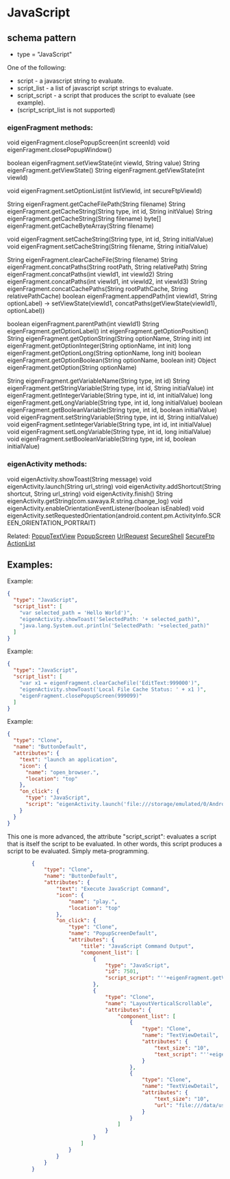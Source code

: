 # JavaScript
## schema pattern

 * type = "JavaScript"

One of the following:
 * script - a javascript string to evaluate.
 * script_list - a list of javascript script strings to evaluate.
 * script_script - a script that produces the script to evaluate (see example).
 * (script_script_list is not supported)

### eigenFragment methods:
void eigenFragment.closePopupScreen(int screenId)
void eigenFragment.closePopupWindow()

boolean eigenFragment.setViewState(int viewId, String value)
String eigenFragment.getViewState()
String eigenFragment.getViewState(int viewId)

void eigenFragment.setOptionList(int listViewId, int secureFtpViewId)

String eigenFragment.getCacheFilePath(String filename)
String eigenFragment.getCacheString(String type, int id, String initValue)
String eigenFragment.getCacheString(String filename)
byte[] eigenFragment.getCacheByteArray(String filename)

void eigenFragment.setCacheString(String type, int id, String initialValue)
void eigenFragment.setCacheString(String filename, String initialValue)

String eigenFragment.clearCacheFile(String filename)
String eigenFragment.concatPaths(String rootPath, String relativePath)
String eigenFragment.concatPaths(int viewId1, int viewId2)
String eigenFragment.concatPaths(int viewId1, int viewId2, int viewId3)
String eigenFragment.concatCachePaths(String rootPathCache, String relativePathCache)
boolean eigenFragment.appendPath(int viewId1, String optionLabel)
-> setViewState(viewId1, concatPaths(getViewState(viewId1), optionLabel))

boolean eigenFragment.parentPath(int viewId1)
String eigenFragment.getOptionLabel()
int eigenFragment.getOptionPosition()
String eigenFragment.getOptionString(String optionName, String init)
int eigenFragment.getOptionInteger(String optionName, int init)
long eigenFragment.getOptionLong(String optionName, long init)
boolean eigenFragment.getOptionBoolean(String optionName, boolean init)
Object eigenFragment.getOption(String optionName)

String eigenFragment.getVariableName(String type, int id)
String eigenFragment.getStringVariable(String type, int id, String initialValue)
int eigenFragment.getIntegerVariable(String type, int id, int initialValue)
long eigenFragment.getLongVariable(String type, int id, long initialValue)
boolean eigenFragment.getBooleanVariable(String type, int id, boolean initialValue)
void eigenFragment.setStringVariable(String type, int id, String initialValue)
void eigenFragment.setIntegerVariable(String type, int id, int initialValue)
void eigenFragment.setLongVariable(String type, int id, long initialValue)
void eigenFragment.setBooleanVariable(String type, int id, boolean initialValue)

### eigenActivity methods:
void eigenActivity.showToast(String message)
void eigenActivity.launch(String url_string)
void eigenActivity.addShortcut(String shortcut, String url_string)
void eigenActivity.finish()
String eigenActivity.getString(com.sawaya.R.string.change_log)
void eigenActivity.enableOrientationEventListener(boolean isEnabled)
void eigenActivity.setRequestedOrientation(android.content.pm.ActivityInfo.SCREEN_ORIENTATION_PORTRAIT)

        
Related:
[PopupTextView](PopupTextView.md) 
[PopupScreen](PopupScreen.md) 
[UrlRequest](UrlRequest.md) 
[SecureShell](SecureShell.md) 
[SecureFtp](SecureFtp.md) 
[ActionList](ActionList.md) 


## Examples:        
Example:
```json
{
  "type": "JavaScript",
  "script_list": [
    "var selected_path = 'Hello World')",
    "eigenActivity.showToast('SelectedPath: '+ selected_path)",
    "java.lang.System.out.println('SelectedPath: '+selected_path)"
  ]
}
```

Example:
```json
{
  "type": "JavaScript",
  "script_list": [
    "var x1 = eigenFragment.clearCacheFile('EditText:999000')",
    "eigenActivity.showToast('Local File Cache Status: ' + x1 )",
    "eigenFragment.closePopupScreen(999099)"
  ]
}
```

Example:
```json
{
  "type": "Clone",
  "name": "ButtonDefault",
  "attributes": {
    "text": "launch an application",
    "icon": {
      "name": "open_browser.",
      "location": "top"
    },
    "on_click": {
      "type": "JavaScript",
      "script": "eigenActivity.launch('file:///storage/emulated/0/Android/data/com.sawaya.eigenframe/files/app.json')"
    }
  }
}
```

This one is more advanced, the attribute "script_script": evaluates a script that is itself the script to be evaluated.
In other words, this script produces a script to be evaluated.  Simply meta-programming.
```json
		{
			"type": "Clone",
			"name": "ButtonDefault",
			"attributes": {
				"text": "Execute JavaScript Command",
				"icon": {
					"name": "play.",
					"location": "top"
				},
				"on_click": {
					"type": "Clone",
					"name": "PopupScreenDefault",
					"attributes": {
						"title": "JavaScript Command Output",
						"component_list": [
							{
								"type": "JavaScript",
								"id": 7501,
								"script_script": "''+eigenFragment.getViewState(7500)"
							},
							{
								"type": "Clone",
								"name": "LayoutVerticalScrollable",
								"attributes": {
									"component_list": [
										{
											"type": "Clone",
											"name": "TextViewDetail",
											"attributes": {
												"text_size": "10",
												"text_script": "''+eigenFragment.getViewState(7500)"
											}
										},
										{
											"type": "Clone",
											"name": "TextViewDetail",
											"attributes": {
												"text_size": "10",
												"url": "file:///data/user/0/com.sawaya.eigenframe/files/JavaScript:7501"
											}
										}
									]
								}
							}
						]
					}
				}
			}
		}
```


